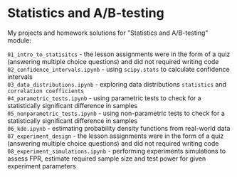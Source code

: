 # Statistics and A/B-testing

My projects and homework solutions for "Statistics and A/B-testing" module:

`01_intro_to_statisitcs` - the lesson assignments were in the form of a quiz (answering multiple choice questions) and did not required writing code  
`02_confidence_intervals.ipynb` - using `scipy.stats` to calculate confidence intervals  
`03_data_distributions.ipynb` - exploring data distributions `statistics` and `correlation coefficients`  
`04_parametric_tests.ipynb` - using parametric tests to check for a statistically significant difference in samples  
`05_nonparametric_tests.ipynb` - using non-parametric tests to check for a statistically significant difference in samples  
`06_kde.ipynb` - estimating probability density functions from real-world data  
`07_experiment_design` - the lesson assignments were in the form of a quiz (answering multiple choice questions) and did not required writing code  
`08_experiment_simulations.ipynb` - performing experiments simulations to assess FPR, estimate required sample size and test power for given experiment parameters  
